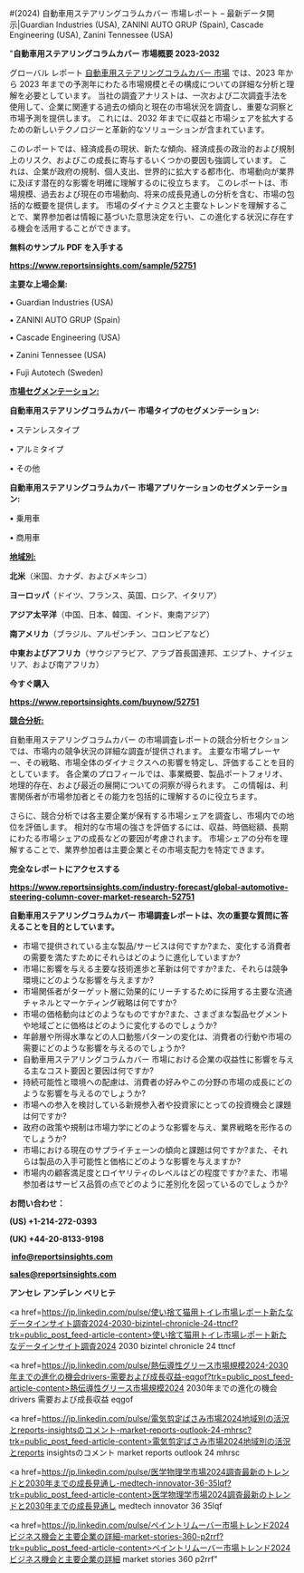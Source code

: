 #(2024) 自動車用ステアリングコラムカバー 市場レポート – 最新データ開示|Guardian Industries (USA), ZANINI AUTO GRUP (Spain), Cascade Engineering (USA), Zanini Tennessee (USA)

"<strong>自動車用ステアリングコラムカバー 市場概要 2023-2032</strong>

グローバル レポート <a href=https://www.reportsinsights.com/sample/52751>自動車用ステアリングコラムカバー 市場</a> では、2023 年から 2023 年までの予測年にわたる市場規模とその構成についての詳細な分析と理解を必要としています。 当社の調査アナリストは、一次および二次調査手法を使用して、企業に関連する過去の傾向と現在の市場状況を調査し、重要な洞察と市場予測を提供します。 これには、2032 年までに収益と市場シェアを拡大​​するための新しいテクノロジーと革新的なソリューションが含まれています。

このレポートでは、経済成長の現状、新たな傾向、経済成長の政治的および規制上のリスク、およびこの成長に寄与するいくつかの要因も強調しています。 これは、企業が政府の規制、個人支出、世界的に拡大する都市化、市場動向が業界に及ぼす潜在的な影響を明確に理解するのに役立ちます。 このレポートは、市場規模、過去および現在の市場動向、将来の成長見通しの分析を含む、市場の包括的な概要を提供します。 市場のダイナミクスと主要なトレンドを理解することで、業界参加者は情報に基づいた意思決定を行い、この進化する状況に存在する機会を活用することができます。

<strong><b>無料のサンプル PDF を入手する</b></strong>

<a href=https://www.reportsinsights.com/sample/52751><strong><u>https://www.reportsinsights.com/sample/52751</u></strong></a>

<strong>主要な上場企業:</strong>

• Guardian Industries (USA)

• ZANINI AUTO GRUP (Spain)

• Cascade Engineering (USA)

• Zanini Tennessee (USA)

• Fuji Autotech (Sweden)

<strong><u>市場セグメンテーション</u></strong><strong><u>:</u></strong>

<strong>自動車用ステアリングコラムカバー 市場タイプのセグメンテーション:</strong>

• ステンレスタイプ

• アルミタイプ

• その他

<strong>自動車用ステアリングコラムカバー 市場アプリケーションのセグメンテーション:</strong>

• 乗用車

• 商用車

<strong><u>地域別</u></strong><strong><u>:</u></strong>

<strong>北米</strong>（米国、カナダ、およびメキシコ）

<strong>ヨーロッパ</strong>（ドイツ、フランス、英国、ロシア、イタリア）

<strong>アジア太平洋</strong>（中国、日本、韓国、インド、東南アジア）

<strong>南アメリカ</strong>（ブラジル、アルゼンチン、コロンビアなど）

<strong>中東およびアフリカ</strong>（サウジアラビア、アラブ首長国連邦、エジプト、ナイジェリア、および南アフリカ）

<strong>今すぐ購入</strong>

<a href=https://www.reportsinsights.com/buynow/52751><strong><u>https://www.reportsinsights.com/buynow/52751</u></strong></a>

<strong><u>競合分析:</u></strong>

自動車用ステアリングコラムカバー の市場調査レポートの競合分析セクションでは、市場内の競争状況の詳細な調査が提供されます。 主要な市場プレーヤー、その戦略、市場全体のダイナミクスへの影響を特定し、評価することを目的としています。 各企業のプロフィールでは、事業概要、製品ポートフォリオ、地理的存在、および最近の展開についての洞察が得られます。 この情報は、利害関係者が市場参加者とその能力を包括的に理解するのに役立ちます。

さらに、競合分析では各主要企業が保有する市場シェアを調査し、市場内での地位を評価します。 相対的な市場の強さを評価するには、収益、時価総額、長期にわたる市場シェアの成長などの要因が考慮されます。 市場シェアの分布を理解することで、業界参加者は主要企業とその市場支配力を特定できます。

<strong>完全なレポートにアクセスする</strong>

<a href=https://www.reportsinsights.com/industry-forecast/global-automotive-steering-column-cover-market-research-52751><strong><u><b>https://www.reportsinsights.com/industry-forecast/global-automotive-steering-column-cover-market-research-52751</b></u></strong></a>

<strong><b>自動車用ステアリングコラムカバー 市場調査レポートは、次の重要な質問に答えることを目的としています。</b></strong>
<ul>
  <li>市場で提供されている主な製品/サービスは何ですか?また、変化する消費者の需要を満たすためにそれらはどのように進化していますか?</li>
  <li>市場に影響を与える主要な技術進歩と革新は何ですか?また、それらは競争環境にどのような影響を与えますか?</li>
  <li>市場関係者がターゲット層に効果的にリーチするために採用する主要な流通チャネルとマーケティング戦略は何ですか?</li>
  <li>市場の価格動向はどのようなものですか?また、さまざまな製品セグメントや地域ごとに価格はどのように変化するのでしょうか?</li>
  <li>年齢層や所得水準などの人口動態パターンの変化は、消費者の行動や市場の需要にどのような影響を与えるのでしょうか?</li>
  <li>自動車用ステアリングコラムカバー 市場における企業の収益性に影響を与える主なコスト要因と要因は何ですか?</li>
  <li>持続可能性と環境への配慮は、消費者の好みやこの分野の市場の成長にどのような影響を与えるのでしょうか?</li>
  <li>市場への参入を検討している新規参入者や投資家にとっての投資機会と課題は何ですか?</li>
  <li>政府の政策や規制は市場力学にどのような影響を与え、業界戦略を形作るのでしょうか?</li>
  <li>市場における現在のサプライチェーンの傾向と課題は何ですか?また、それらは製品の入手可能性と価格にどのような影響を与えますか?</li>
  <li>市場内の顧客満足度とロイヤリティのレベルはどの程度ですか?また、市場参加者はサービス品質の点でどのように差別化を図っているのでしょうか?</li>
</ul>
<strong>お問い合わせ：</strong>

<strong>(US) +1-214-272-0393</strong>

<strong>(UK) +44-20-8133-9198</strong>

<strong> </strong><a href=info@reportsinsights.com><strong><u>info@reportsinsights.com</u></strong></a>

<a href=sales@reportsinsights.com><strong><u>sales@reportsinsights.com</u></strong></a>

<strong>アンセレ アンデレン ベリヒテ</strong>

<a href=https://jp.linkedin.com/pulse/使い捨て猫用トイレ市場レポート新たなデータインサイト調査2024-2030-bizintel-chronicle-24-ttncf?trk=public_post_feed-article-content>使い捨て猫用トイレ市場レポート新たなデータインサイト調査2024 2030 bizintel chronicle 24 ttncf</a>

<a href=https://jp.linkedin.com/pulse/熱伝導性グリース市場規模2024-2030年までの進化の機会drivers-需要および成長収益-eqgof?trk=public_post_feed-article-content>熱伝導性グリース市場規模2024 2030年までの進化の機会drivers 需要および成長収益 eqgof</a>

<a href=https://jp.linkedin.com/pulse/電気剪定ばさみ市場2024地域別の活況とreports-insightsのコメント-market-reports-outlook-24-mhrsc?trk=public_post_feed-article-content>電気剪定ばさみ市場2024地域別の活況とreports insightsのコメント market reports outlook 24 mhrsc</a>

<a href=https://jp.linkedin.com/pulse/医学物理学市場2024調査最新のトレンドと2030年までの成長見通し-medtech-innovator-36-35lqf?trk=public_post_feed-article-content>医学物理学市場2024調査最新のトレンドと2030年までの成長見通し medtech innovator 36 35lqf</a>

<a href=https://jp.linkedin.com/pulse/ペイントリムーバー市場トレンド2024ビジネス機会と主要企業の詳細-market-stories-360-p2rrf?trk=public_post_feed-article-content>ペイントリムーバー市場トレンド2024ビジネス機会と主要企業の詳細 market stories 360 p2rrf</a>"
